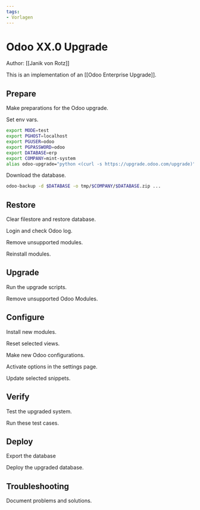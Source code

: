 ```yaml
---
tags:
- Vorlagen
---
```

# Odoo XX.0 Upgrade

Author: [[Janik von Rotz]]

This is an implementation of an [[Odoo Enterprise Upgrade]].

## Prepare

Make preparations for the Odoo upgrade.

Set env vars.

```bash
export MODE=test
export PGHOST=localhost
export PGUSER=odoo
export PGPASSWORD=odoo
export DATABASE=erp
export COMPANY=mint-system
alias odoo-upgrade="python <(curl -s https://upgrade.odoo.com/upgrade)"
```

Download the database.

```bash
odoo-backup -d $DATABASE -o tmp/$COMPANY/$DATABASE.zip ...
```

## Restore

Clear filestore and restore database.

Login and check Odoo log.

Remove unsupported modules.

Reinstall modules.

## Upgrade

Run the upgrade scripts.

Remove unsupported Odoo Modules.

## Configure

Install new modules.

Reset selected views.

Make new Odoo configurations.

Activate options in the settings page.

Update selected snippets.

## Verify

Test the upgraded system.

Run these test cases.

## Deploy

Export the database

Deploy the upgraded database.

## Troubleshooting

Document problems and solutions.